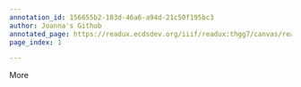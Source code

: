```yaml
---
annotation_id: 156655b2-103d-46a6-a94d-21c50f195bc3
author: Joanna's Github
annotated_page: https://readux.ecdsdev.org/iiif/readux:thgg7/canvas/readux:thgg7_00000001.jp2
page_index: 1

---
```

<p>More</p>